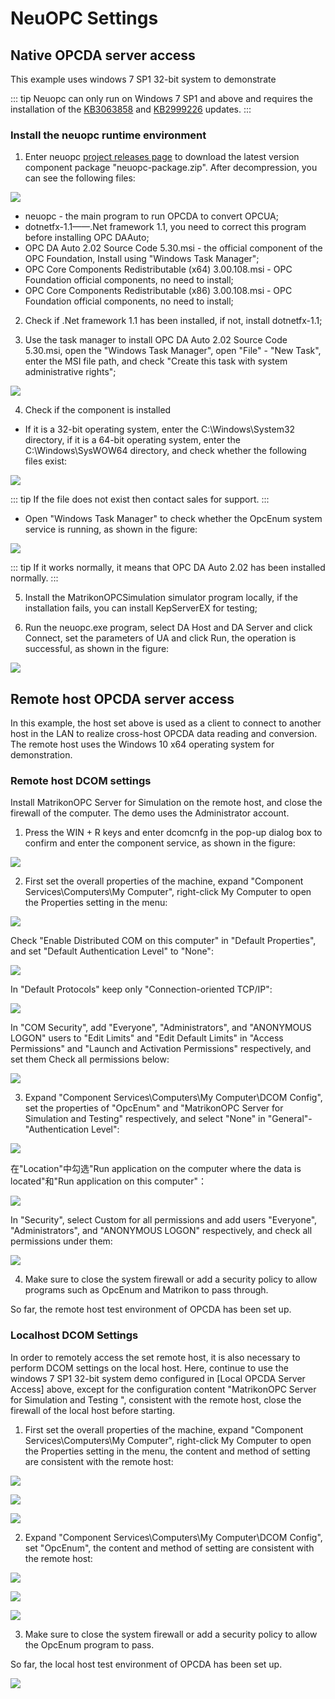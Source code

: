 # NeuOPC Settings

## Native OPCDA server access

This example uses windows 7 SP1 32-bit system to demonstrate

::: tip
Neuopc can only run on Windows 7 SP1 and above and requires the installation of the [KB3063858](https://www.microsoft.com/zh-CN/download/details.aspx?id=47409)  and [KB2999226](https://www.microsoft.com/zh-cn/download/details.aspx?id=49077) updates.
:::

### Install the neuopc runtime environment

1. Enter neuopc [project releases page](https://github.com/neugates/neuopc/releases) to download the latest version component package "neuopc-package.zip". After decompression, you can see the following files:

![](./assets-opcda/package.png)

* neuopc - the main program to run OPCDA to convert OPCUA;
* dotnetfx-1.1——.Net framework 1.1, you need to correct this program before installing OPC DAAuto;
* OPC DA Auto 2.02 Source Code 5.30.msi - the official component of the OPC Foundation, Install using "Windows Task Manager";
* OPC Core Components Redistributable (x64) 3.00.108.msi - OPC Foundation official components, no need to install;
* OPC Core Components Redistributable (x86) 3.00.108.msi - OPC Foundation official components, no need to install;

2. Check if .Net framework 1.1 has been installed, if not, install dotnetfx-1.1;

3. Use the task manager to install OPC DA Auto 2.02 Source Code 5.30.msi, open the "Windows Task Manager", open "File" - "New Task", enter the MSI file path, and check "Create this task with system administrative rights";

![](./assets-opcda/install-auto.png)

4. Check if the component is installed

* If it is a 32-bit operating system, enter the C:\Windows\System32 directory, if it is a 64-bit operating system, enter the C:\Windows\SysWOW64 directory, and check whether the following files exist:

![](./assets-opcda/core-components.png)

::: tip
If the file does not exist then contact sales for support.
:::

* Open "Windows Task Manager" to check whether the OpcEnum system service is running, as shown in the figure:

![](./assets-opcda/opcenum.png)

::: tip
If it works normally, it means that OPC DA Auto 2.02 has been installed normally.
:::

5. Install the MatrikonOPCSimulation simulator program locally, if the installation fails, you can install KepServerEX for testing;

6. Run the neuopc.exe program, select DA Host and DA Server and click Connect, set the parameters of UA and click Run, the operation is successful, as shown in the figure:

![](./assets-opcda/local-neuopc.png)

## Remote host OPCDA server access

In this example, the host set above is used as a client to connect to another host in the LAN to realize cross-host OPCDA data reading and conversion. The remote host uses the Windows 10 x64 operating system for demonstration.

### Remote host DCOM settings

Install MatrikonOPC Server for Simulation on the remote host, and close the firewall of the computer. The demo uses the Administrator account.

1. Press the WIN + R keys and enter dcomcnfg in the pop-up dialog box to confirm and enter the component service, as shown in the figure:

![](./assets-opcda/comcnf.png)

2. First set the overall properties of the machine, expand "Component Services\Computers\My Computer", right-click My Computer to open the Properties setting in the menu:

![](./assets-opcda/comcnf1.png)

Check "Enable Distributed COM on this computer" in "Default Properties", and set "Default Authentication Level" to "None":

![](./assets-opcda/comcnf2.png)

In "Default Protocols" keep only "Connection-oriented TCP/IP":

![](./assets-opcda/comcnf3.png)

In "COM Security", add "Everyone", "Administrators", and "ANONYMOUS LOGON" users to "Edit Limits" and "Edit Default Limits" in "Access Permissions" and "Launch and Activation Permissions" respectively, and set them Check all permissions below:

![](./assets-opcda/comcnf4.png)

3. Expand "Component Services\Computers\My Computer\DCOM Config", set the properties of "OpcEnum" and "MatrikonOPC Server for Simulation and Testing" respectively, and select "None" in "General"-"Authentication Level":

![](./assets-opcda/comcnf5.png)

在"Location"中勾选"Run application on the computer where the data is located"和"Run application on this computer"：

![](./assets-opcda/comcnf6.png)

In "Security", select Custom for all permissions and add users "Everyone", "Administrators", and "ANONYMOUS LOGON" respectively, and check all permissions under them:

![](./assets-opcda/comcnf7.png)

4. Make sure to close the system firewall or add a security policy to allow programs such as OpcEnum and Matrikon to pass through.

So far, the remote host test environment of OPCDA has been set up.

### Localhost DCOM Settings

In order to remotely access the set remote host, it is also necessary to perform DCOM settings on the local host. Here, continue to use the windows 7 SP1 32-bit system demo configured in [Local OPCDA Server Access] above, except for the configuration content "MatrikonOPC Server for Simulation and Testing ", consistent with the remote host, close the firewall of the local host before starting.

1. First set the overall properties of the machine, expand "Component Services\Computers\My Computer", right-click My Computer to open the Properties setting in the menu, the content and method of setting are consistent with the remote host:

![](./assets-opcda/client-cfg1.png)

![](./assets-opcda/client-cfg2.png)

![](./assets-opcda/client-cfg3.png)

2. Expand "Component Services\Computers\My Computer\DCOM Config", set "OpcEnum", the content and method of setting are consistent with the remote host:

![](./assets-opcda/client-cfg4.png)

![](./assets-opcda/client-cfg5.png)

![](./assets-opcda/client-cfg6.png)

3. Make sure to close the system firewall or add a security policy to allow the OpcEnum program to pass.

So far, the local host test environment of OPCDA has been set up.

![](./assets-opcda/client-worked.png)

